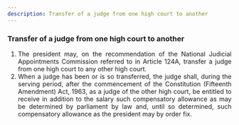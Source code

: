 ```yaml
---
description: Transfer of a judge from one high court to another
---
```


### Transfer of a judge from one high court to another

1. <div style="text-align: justify"> The president may, on the recommendation of the National Judicial Appointments Commission referred to in Article 124A, transfer a judge from one high court to any other high court.
2. <div style="text-align: justify"> When a judge has been or is so transferred, the judge shall, during the serving period, after the commencement of the Constitution (Fifteenth Amendment) Act, 1963, as a judge of the other high court, be entitled to receive in addition to the salary such compensatory allowance as may be determined by parliament by law and, until so determined, such compensatory allowance as the president may by order fix.
